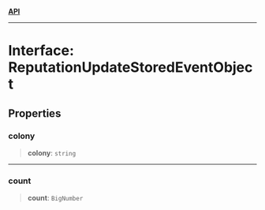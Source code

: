 [**API**](../../../README.md)

***

# Interface: ReputationUpdateStoredEventObject

## Properties

### colony

> **colony**: `string`

***

### count

> **count**: `BigNumber`
